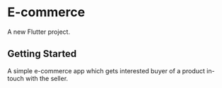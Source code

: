 # E-commerce

A new Flutter project.

## Getting Started



A simple e-commerce app which gets interested buyer of a product in-touch with the seller.


